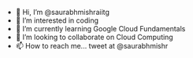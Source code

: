 - 👋 Hi, I’m @saurabhmishraiitg
- 👀 I’m interested in coding
- 🌱 I’m currently learning Google Cloud Fundamentals
- 💞️ I’m looking to collaborate on Cloud Computing 
- 📫 How to reach me... tweet at @saurabhmishr

<!---
saurabhmishraiitg/saurabhmishraiitg is a ✨ special ✨ repository because its `README.md` (this file) appears on your GitHub profile.
You can click the Preview link to take a look at your changes.
--->
